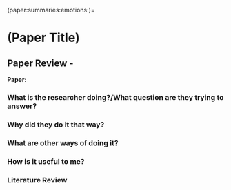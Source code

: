 (paper:summaries:emotions:)=
# (Paper Title)

## Paper Review - 

**Paper:** []()

### What is the researcher doing?/What question are they trying to answer?

### Why did they do it that way? 

### What are other ways of doing it?

### How is it useful to me?

### Literature Review